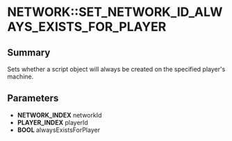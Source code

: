 # NETWORK::SET_NETWORK_ID_ALWAYS_EXISTS_FOR_PLAYER

## Summary
Sets whether a script object will always be created on the specified player's machine.

## Parameters
* **NETWORK_INDEX** networkId
* **PLAYER_INDEX** playerId
* **BOOL** alwaysExistsForPlayer